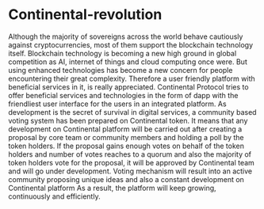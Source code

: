 # Continental-revolution
Although the majority of sovereigns across the world behave cautiously against cryptocurrencies, most of them support the blockchain technology itself. Blockchain technology is becoming a new high ground in global competition as AI, internet of things and cloud computing once were. But using enhanced technologies has become a new concern for people encountering their great complexity.  Therefore a user friendly platform with beneficial services in it, is really appreciated. Continental Protocol tries to offer beneficial services and technologies in the form of dapp with the friendliest user interface for the users in an integrated platform. As development is the secret of survival in digital services, a community based voting system has been prepared on Continental token. It means that any development on Continental platform will be carried out after creating a proposal by core team or community members and holding a poll by the token holders.  If the proposal gains enough votes on behalf of the token holders and number of votes reaches to a quorum and also the majority of token holders vote for the proposal, it will be approved by Continental team and will go under development. Voting mechanism will result into an active community proposing unique ideas and also a constant development on Continental platform As a result, the platform will keep growing, continuously and efficiently.
